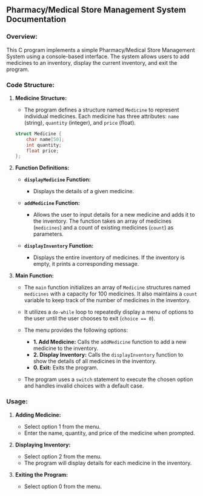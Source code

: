 ## Pharmacy/Medical Store Management System Documentation

### Overview:

This C program implements a simple Pharmacy/Medical Store Management System using a console-based interface. The system allows users to add medicines to an inventory, display the current inventory, and exit the program.

### Code Structure:

1. **Medicine Structure:**
    - The program defines a structure named `Medicine` to represent individual medicines. Each medicine has three attributes: `name` (string), `quantity` (integer), and `price` (float).

    ```c
    struct Medicine {
        char name[50];
        int quantity;
        float price;
    };
    ```

2. **Function Definitions:**

    - **`displayMedicine` Function:**
        - Displays the details of a given medicine.

    - **`addMedicine` Function:**
        - Allows the user to input details for a new medicine and adds it to the inventory. The function takes an array of medicines (`medicines`) and a count of existing medicines (`count`) as parameters.

    - **`displayInventory` Function:**
        - Displays the entire inventory of medicines. If the inventory is empty, it prints a corresponding message.

3. **Main Function:**

    - The `main` function initializes an array of `Medicine` structures named `medicines` with a capacity for 100 medicines. It also maintains a `count` variable to keep track of the number of medicines in the inventory.

    - It utilizes a `do-while` loop to repeatedly display a menu of options to the user until the user chooses to exit (`choice == 0`).

    - The menu provides the following options:
        - **1. Add Medicine:** Calls the `addMedicine` function to add a new medicine to the inventory.
        - **2. Display Inventory:** Calls the `displayInventory` function to show the details of all medicines in the inventory.
        - **0. Exit:** Exits the program.

    - The program uses a `switch` statement to execute the chosen option and handles invalid choices with a default case.

### Usage:

1. **Adding Medicine:**
    - Select option 1 from the menu.
    - Enter the name, quantity, and price of the medicine when prompted.

2. **Displaying Inventory:**
    - Select option 2 from the menu.
    - The program will display details for each medicine in the inventory.

3. **Exiting the Program:**
    - Select option 0 from the menu.
